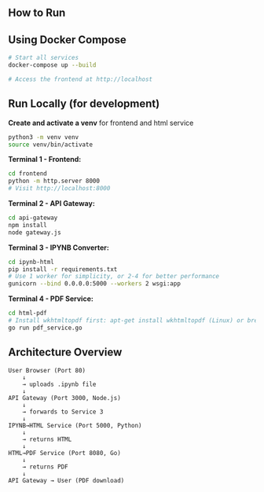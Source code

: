 ## How to Run

## Using Docker Compose 
```bash
# Start all services
docker-compose up --build

# Access the frontend at http://localhost
```

## Run Locally (for development)

**Create and activate a venv**
for frontend and html service
```bash
python3 -m venv venv
source venv/bin/activate
```

**Terminal 1 - Frontend:**
```bash
cd frontend
python -m http.server 8000
# Visit http://localhost:8000
```

**Terminal 2 - API Gateway:**
```bash
cd api-gateway
npm install
node gateway.js
```

**Terminal 3 - IPYNB Converter:**
```bash
cd ipynb-html
pip install -r requirements.txt
# Use 1 worker for simplicity, or 2-4 for better performance
gunicorn --bind 0.0.0.0:5000 --workers 2 wsgi:app
```

**Terminal 4 - PDF Service:**
```bash
cd html-pdf
# Install wkhtmltopdf first: apt-get install wkhtmltopdf (Linux) or brew install wkhtmltopdf (Mac)
go run pdf_service.go
```

## Architecture Overview

```
User Browser (Port 80)
    ↓
    → uploads .ipynb file
    ↓
API Gateway (Port 3000, Node.js)
    ↓
    → forwards to Service 3
    ↓
IPYNB→HTML Service (Port 5000, Python)
    ↓
    → returns HTML
    ↓
HTML→PDF Service (Port 8080, Go)
    ↓
    → returns PDF
    ↓
API Gateway → User (PDF download)
```